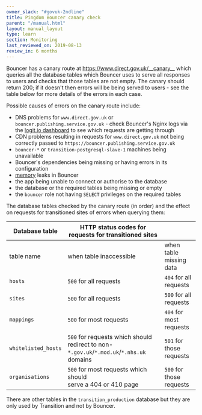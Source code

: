 ```yaml
---
owner_slack: "#govuk-2ndline"
title: Pingdom Bouncer canary check
parent: "/manual.html"
layout: manual_layout
type: learn
section: Monitoring
last_reviewed_on: 2019-08-13
review_in: 6 months
---
```


Bouncer has a canary route at <https://www.direct.gov.uk/__canary__>
which queries all the database tables which Bouncer uses to serve all
responses to users and checks that those tables are not empty. The
canary should return 200; if it doesn't then errors will be being served
to users - see the table below for more details of the errors in each
case.


Possible causes of errors on the canary route include:

-   DNS problems for `www.direct.gov.uk` or
    `bouncer.publishing.service.gov.uk` - check Bouncer's Nginx
    logs via the [logit.io dashboard](https://logit.io)
    to see which requests are getting through
-   CDN problems resulting in requests for `www.direct.gov.uk` not being
    correctly passed to `https://bouncer.publishing.service.gov.uk`
-   `bouncer-*` or `transition-postgresql-slave-1` machines being
    unavailable
-   Bouncer's dependencies being missing or having errors in its
    configuration
-   [memory](https://graphite.publishing.service.gov.uk/render/?width=600&height=300&target=alias(dashed(constantLine(6442450944)),%22critical%22)&target=alias(dashed(constantLine(4294967296)),%22warning%22)&target=bouncer-*_redirector.processes-app-bouncer.ps_rss&from=-2days)
    leaks in Bouncer
-   the app being unable to connect or authorise to the database
-   the database or the required tables being missing or empty
-   the `bouncer` role not having `SELECT` privileges on the required
    tables

The database tables checked by the canary route (in order) and the
effect on requests for transitioned sites of errors when querying them:

  Database table         | HTTP status codes for requests for transitioned sites | |
  -----------------------| -------------------------------|-----------------------
  table name             | when table inaccessible | when table missing data
  `hosts`                | `500` for all requests | `404` for all requests
  `sites`                | `500` for all requests | `500` for all requests
  `mappings`             | `500` for most requests | `404` for most requests
  `whitelisted_hosts`    | `500` for requests which should redirect to non-`*.gov.uk`/`*.mod.uk`/`*.nhs.uk` domains | `501` for those requests
  `organisations`        | `500` for most requests which should<br>serve a 404 or 410 page | `500` for those requests

There are other tables in the `transition_production` database but they
are only used by Transition and not by Bouncer.

